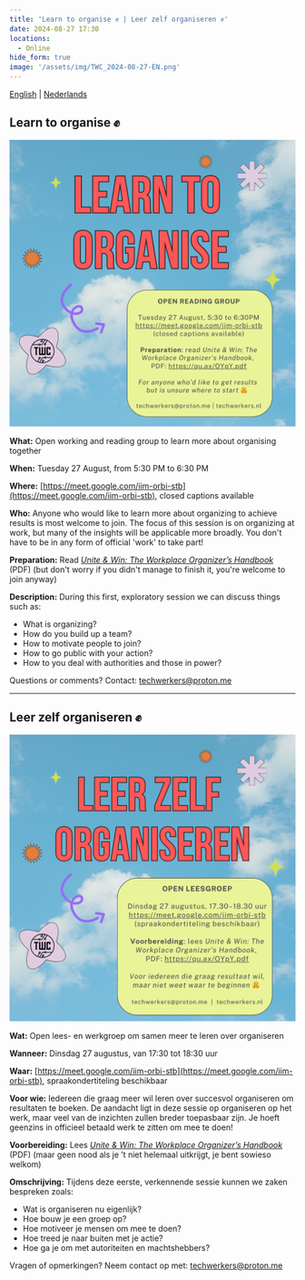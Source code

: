 ```yaml
---
title: 'Learn to organise ✊ | Leer zelf organiseren ✊'
date: 2024-08-27 17:30
locations:
  - Online
hide_form: true
image: '/assets/img/TWC_2024-08-27-EN.png'
---
```


[English](#learn-to-organise-) | [Nederlands](#leer-zelf-organiseren-)

## Learn to organise ✊

![Flyer for the 'Learn to Organize' event](/assets/img/TWC_2024-08-27-EN.png)

**What:** Open working and reading group to learn more about organising together

**When:** Tuesday 27 August, from 5:30 PM to 6:30 PM

**Where:** [https://meet.google.com/iim-orbi-stb](https://meet.google.com/iim-orbi-stb), closed captions available

**Who:** Anyone who would like to learn more about organizing to achieve results is most welcome to join. The focus of this session is on organizing at work, but many of the insights will be applicable more broadly. You don't have to be in any form of official 'work' to take part!

**Preparation:** Read [_Unite & Win: The Workplace Organizer’s Handbook_](https://qu.ax/OYpY.pdf) (PDF) (but don't worry if you didn't manage to finish it, you're welcome to join anyway)

**Description:** During this first, exploratory session we can discuss things such as:
- What is organizing?
- How do you build up a team?
- How to motivate people to join?
- How to go public with your action?
- How to you deal with authorities and those in power?

Questions or comments? Contact: techwerkers@proton.me 

_____

## Leer zelf organiseren ✊

![Blad voor de 'Leer zelf organiseren'-activiteit](/assets/img/TWC_2024-08-27-NL.png)

**Wat:** Open lees- en werkgroep om samen meer te leren over organiseren

**Wanneer:** Dinsdag 27 augustus, van 17:30 tot 18:30 uur

**Waar:** [https://meet.google.com/iim-orbi-stb](https://meet.google.com/iim-orbi-stb), spraakondertiteling beschikbaar

**Voor wie:** Iedereen die graag meer wil leren over succesvol organiseren om resultaten te boeken. De aandacht ligt in deze sessie op organiseren op het werk, maar veel van de inzichten zullen breder toepasbaar zijn. Je hoeft geenzins in officieel betaald werk te zitten om mee te doen!

**Voorbereiding:** Lees [_Unite & Win: The Workplace Organizer’s Handbook_](https://qu.ax/OYpY.pdf) (PDF) (maar geen nood als je ’t niet helemaal uitkrijgt, je bent sowieso welkom)

**Omschrijving:** Tijdens deze eerste, verkennende sessie kunnen we zaken bespreken zoals:

- Wat is organiseren nu eigenlijk?
- Hoe bouw je een groep op?
- Hoe motiveer je mensen om mee te doen?
- Hoe treed je naar buiten met je actie?
- Hoe ga je om met autoriteiten en machtshebbers?

Vragen of opmerkingen? Neem contact op met: techwerkers@proton.me 
